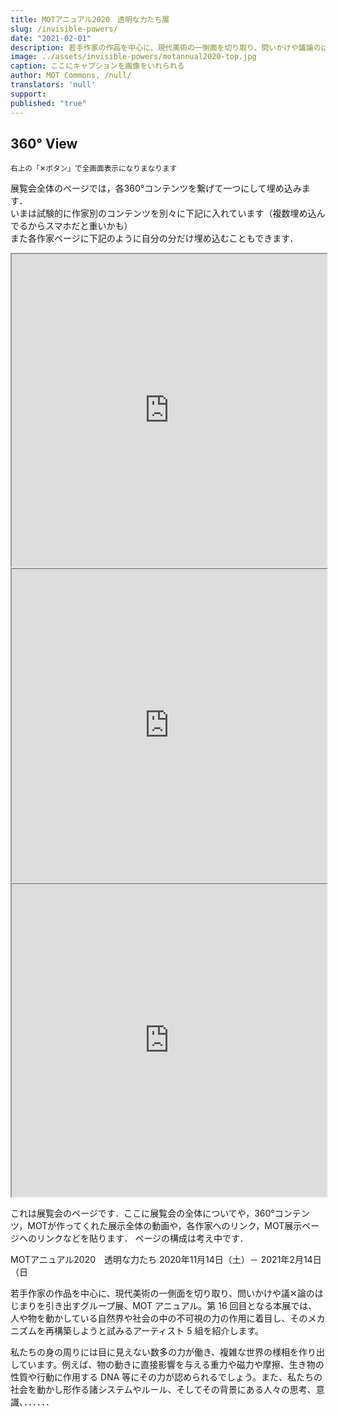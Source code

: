 ```yaml
---
title: MOTアニュアル2020　透明な力たち展
slug: /invisible-powers/
date: "2021-02-01"
description: 若手作家の作品を中心に、現代美術の一側面を切り取り、問いかけや議論のはじまりを引き出すグループ展、MOT アニュアル。第 16 回目となる本展では、人や物を動かしている自然界や社会の中の不可視の力の作用に着目し、そのメカニズムを再構築しようと試みるアーティスト 5 組を紹介します。
image: ../assets/invisible-powers/motannual2020-top.jpg
caption: ここにキャプションを画像をいれられる
author: MOT Commons, /null/
translators: 'null'
support: 
published: "true"
---
```


## 360° View

<small>右上の「✕ボタン」で全画面表示になりまなります</small>

展覧会全体のページでは，各360°コンテンツを繋げて一つにして埋め込みます．  
いまは試験的に作家別のコンテンツを別々に下記に入れています（複数埋め込んでるからスマホだと重いかも）  
また各作家ページに下記のように自分の分だけ埋め込むこともできます．

<!-- <iframe src="/spatial-media/invisible-powers/junya-kataoka+rie-iwatake/index.html" title="dummy"  width="100%" height="500px" class="expansion-width"></iframe>

<iframe src="/spatial-media/invisible-powers/goh-uozumi/index.html" title="dummy"  width="100%" height="500px" class="expansion-width"></iframe>

<iframe src="/spatial-media/invisible-powers/gaetan-kubo/index.html" title="dummy"  width="100%" height="500px" class="expansion-width"></iframe> -->

<iframe src="https://file.goh.works/spatial-media/invisible-powers/junya-kataoka+rie-iwatake/index.html" title="dummy"  width="100%" height="500px" class="expansion-width"></iframe>

<iframe src="https://file.goh.works/spatial-media/invisible-powers/goh-uozumi/index.html" title="dummy" width="100%" height="500px" class="expansion-width"></iframe>

<iframe src="https://file.goh.works/spatial-media/invisible-powers/gaetan-kubo/index.html" title="dummy"  width="100%" height="500px" class="expansion-width"></iframe>



これは展覧会のページです．ここに展覧会の全体についてや，360°コンテンツ，MOTが作ってくれた展示全体の動画や，各作家へのリンク，MOT展示ページへのリンクなどを貼ります．
ページの構成は考え中です．


MOTアニュアル2020　透明な力たち
2020年11月14日（土）－ 2021年2月14日（日

若手作家の作品を中心に、現代美術の一側面を切り取り、問いかけや議✕論のはじまりを引き出すグループ展、MOT アニュアル。第 16 回目となる本展では、人や物を動かしている自然界や社会の中の不可視の力の作用に着目し、そのメカニズムを再構築しようと試みるアーティスト 5 組を紹介します。

私たちの身の周りには目に見えない数多の力が働き、複雑な世界の様相を作り出しています。例えば、物の動きに直接影響を与える重力や磁力や摩擦、生き物の性質や行動に作用する DNA 等にその力が認められるでしょう。また、私たちの社会を動かし形作る諸システムやルール、そしてその背景にある人々の思考、意識、．．．．．．


